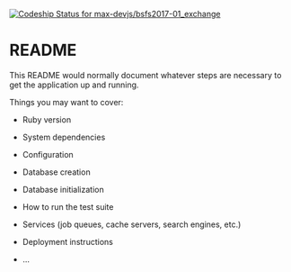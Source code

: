 [ ![Codeship Status for max-devjs/bsfs2017-01_exchange](https://app.codeship.com/projects/fd5dba20-8d40-0135-09b8-4ea6d933d9b2/status?branch=master)](https://app.codeship.com/projects/249656)

# README

This README would normally document whatever steps are necessary to get the
application up and running.

Things you may want to cover:

* Ruby version

* System dependencies

* Configuration

* Database creation

* Database initialization

* How to run the test suite

* Services (job queues, cache servers, search engines, etc.)

* Deployment instructions

* ...
